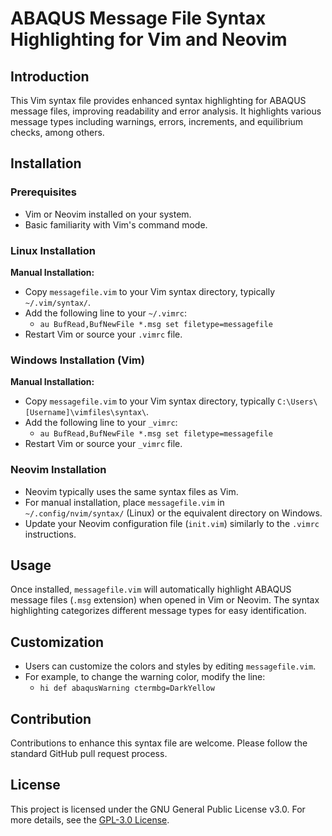 # ABAQUS Message File Syntax Highlighting for Vim and Neovim

## Introduction

This Vim syntax file provides enhanced syntax highlighting for ABAQUS message files, improving readability and error analysis. It highlights various message types including warnings, errors, increments, and equilibrium checks, among others.

## Installation

### Prerequisites

- Vim or Neovim installed on your system.
- Basic familiarity with Vim's command mode.

### Linux Installation

**Manual Installation:**
- Copy `messagefile.vim` to your Vim syntax directory, typically `~/.vim/syntax/`.
- Add the following line to your `~/.vimrc`:
    - `au BufRead,BufNewFile *.msg set filetype=messagefile`
- Restart Vim or source your `.vimrc` file.

### Windows Installation (Vim)

**Manual Installation:**
- Copy `messagefile.vim` to your Vim syntax directory, typically `C:\Users\[Username]\vimfiles\syntax\`.
- Add the following line to your `_vimrc`:
    - `au BufRead,BufNewFile *.msg set filetype=messagefile`
- Restart Vim or source your `_vimrc` file.

### Neovim Installation

- Neovim typically uses the same syntax files as Vim.
- For manual installation, place `messagefile.vim` in `~/.config/nvim/syntax/` (Linux) or the equivalent directory on Windows.
- Update your Neovim configuration file (`init.vim`) similarly to the `.vimrc` instructions.

## Usage

Once installed, `messagefile.vim` will automatically highlight ABAQUS message files (`.msg` extension) when opened in Vim or Neovim. The syntax highlighting categorizes different message types for easy identification.

## Customization

- Users can customize the colors and styles by editing `messagefile.vim`.
- For example, to change the warning color, modify the line:
    - `hi def abaqusWarning ctermbg=DarkYellow`

## Contribution

Contributions to enhance this syntax file are welcome. Please follow the standard GitHub pull request process.

## License

This project is licensed under the GNU General Public License v3.0. For more details, see the [GPL-3.0 License](https://www.gnu.org/licenses/gpl-3.0.en.html).
